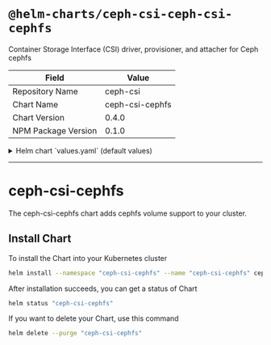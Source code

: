 # `@helm-charts/ceph-csi-ceph-csi-cephfs`

Container Storage Interface (CSI) driver, provisioner, and attacher for Ceph cephfs

| Field               | Value           |
| ------------------- | --------------- |
| Repository Name     | ceph-csi        |
| Chart Name          | ceph-csi-cephfs |
| Chart Version       | 0.4.0           |
| NPM Package Version | 0.1.0           |

<details>

<summary>Helm chart `values.yaml` (default values)</summary>

```yaml
---
rbac:
  create: true

serviceAccounts:
  attacher:
    create: true
    name:
  nodeplugin:
    create: true
    name:
  provisioner:
    create: true
    name:

socketDir: /var/lib/kubelet/plugins/csi-cephfsplugin
socketFile: csi.sock
registrationDir: /var/lib/kubelet/plugins_registry
volumeDevicesDir: /var/lib/kubelet/plugins/kubernetes.io/csi/volumeDevices

attacher:
  name: attacher

  replicaCount: 1

  image:
    repository: quay.io/k8scsi/csi-attacher
    tag: v1.0.1
    pullPolicy: IfNotPresent

  resources: {}

  nodeSelector: {}

  tolerations: []

  affinity: {}

nodeplugin:
  name: nodeplugin

  registrar:
    image:
      repository: quay.io/k8scsi/csi-node-driver-registrar
      tag: v1.0.2
      pullPolicy: IfNotPresent

    resources: {}

  plugin:
    image:
      repository: quay.io/cephcsi/cephfsplugin
      tag: v1.0.0
      pullPolicy: IfNotPresent

    resources: {}

  nodeSelector: {}

  tolerations: []

  affinity: {}

provisioner:
  name: provisioner

  replicaCount: 1

  image:
    repository: quay.io/k8scsi/csi-provisioner
    tag: v1.0.1
    pullPolicy: IfNotPresent

  resources: {}

  nodeSelector: {}

  tolerations: []

  affinity: {}
```

</details>

---

# ceph-csi-cephfs

The ceph-csi-cephfs chart adds cephfs volume support to your cluster.

## Install Chart

To install the Chart into your Kubernetes cluster

```bash
helm install --namespace "ceph-csi-cephfs" --name "ceph-csi-cephfs" ceph-csi/ceph-csi-cephfs
```

After installation succeeds, you can get a status of Chart

```bash
helm status "ceph-csi-cephfs"
```

If you want to delete your Chart, use this command

```bash
helm delete --purge "ceph-csi-cephfs"
```
